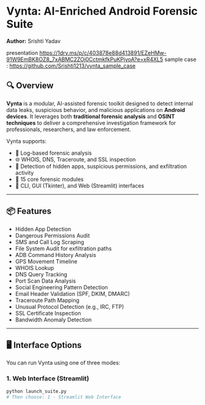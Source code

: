 # Vynta: AI-Enriched Android Forensic Suite

**Author:** Srishti Yadav  

presentation
https://1drv.ms/p/c/403878e88d413891/EZeHMw-91W9EmBK8OZ8_7xABMC2ZOj0CctmkfkPuKPjyoA?e=xR4XL5
sample case : https://github.com/Srishti1213/vynta_sample_case
## 🔍 Overview

**Vynta** is a modular, AI-assisted forensic toolkit designed to detect internal data leaks, suspicious behavior, and malicious applications on **Android devices**. It leverages both **traditional forensic analysis** and **OSINT techniques** to deliver a comprehensive investigation framework for professionals, researchers, and law enforcement.

Vynta supports:
- 📁 Log-based forensic analysis
- 🌐 WHOIS, DNS, Traceroute, and SSL inspection
- 🧠 Detection of hidden apps, suspicious permissions, and exfiltration activity
- 🧪 15 core forensic modules
- 🧰 CLI, GUI (Tkinter), and Web (Streamlit) interfaces

---

## 📦 Features

- Hidden App Detection  
- Dangerous Permissions Audit  
- SMS and Call Log Scraping  
- File System Audit for exfiltration paths  
- ADB Command History Analysis  
- GPS Movement Timeline  
- WHOIS Lookup  
- DNS Query Tracking  
- Port Scan Data Analysis  
- Social Engineering Pattern Detection  
- Email Header Validation (SPF, DKIM, DMARC)  
- Traceroute Path Mapping  
- Unusual Protocol Detection (e.g., IRC, FTP)  
- SSL Certificate Inspection  
- Bandwidth Anomaly Detection

---

## 🖥️ Interface Options

You can run Vynta using one of three modes:

### 1. Web Interface (Streamlit)
```bash
python launch_suite.py
# Then choose: 1 - Streamlit Web Interface
